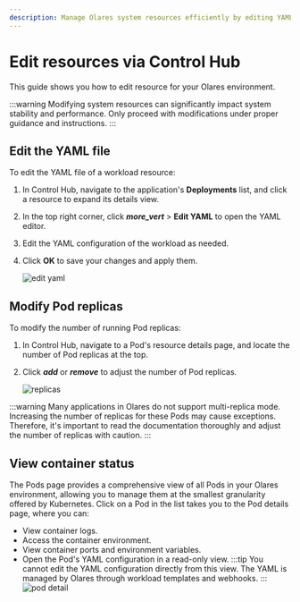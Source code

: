 ```yaml
---
description: Manage Olares system resources efficiently by editing YAML configurations, modifying Pod replicas, and monitoring container status through the Control Hub interface.
---
```

# Edit resources via Control Hub
This guide shows you how to edit resource for your Olares environment.

:::warning
Modifying system resources can significantly impact system stability and performance. Only proceed with modifications under proper guidance and instructions.
:::
## Edit the YAML file

To edit the YAML file of a workload resource:

1. In Control Hub, navigate to the application's **Deployments** list, and click a resource to expand its details view.
2. In the top right corner, click **<i class="material-symbols-outlined">more_vert</i>** > **Edit YAML** to open the YAML editor.
3. Edit the YAML configuration of the workload as needed.
4. Click **OK** to save your changes and apply them.

   ![edit yaml](/images/how-to/olares/controlhub/browse/10.jpg#bordered)

## Modify Pod replicas

To modify the number of running Pod replicas:

1. In Control Hub, navigate to a Pod's resource details page, and locate the number of Pod replicas at the top.
2. Click **<i class="material-symbols-outlined">add</i>** or **<i class="material-symbols-outlined">remove</i>** to adjust the number of Pod replicas.

   ![replicas](/images/how-to/olares/controlhub/browse/09.jpg#bordered)

:::warning
Many applications in Olares do not support multi-replica mode. Increasing the number of replicas for these Pods may cause exceptions. Therefore, it's important to read the documentation thoroughly and adjust the number of replicas with caution.
:::


## View container status
The Pods page provides a comprehensive view of all Pods in your Olares environment, allowing you to manage them at the smallest granularity offered by Kubernetes.
Click on a Pod in the list takes you to the Pod details page, where you can:
- View container logs.
- Access the container environment.
- View container ports and environment variables.
- Open the Pod's YAML configuration in a read-only view.
  :::tip
  You cannot edit the YAML configuration directly from this view. The YAML is managed by Olares through workload templates and webhooks.
  :::
![pod detail](/images/how-to/olares/controlhub/pods/02.jpg#bordered)


